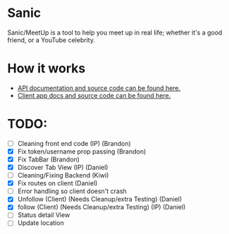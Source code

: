 # Sanic

Sanic/MeetUp is a tool to help you meet up in real life; whether it's a good
friend, or a YouTube celebrity.

# How it works
- [API documentation and source code can be found here.](https://github.com/UTSCC09/sanic/tree/master/server)
- [Client app docs and source code can be found here.](https://github.com/UTSCC09/sanic/tree/master/client/)

# TODO:

- [ ] Cleaning front end code (IP) (Brandon)
- [x] Fix token/username prop passing (Brandon)
- [x] Fix TabBar (Brandon)
- [x] Discover Tab View (IP) (Daniel)
- [ ] Cleaning/Fixing Backend (Kiwi)
- [x] Fix routes on client (Daniel)
- [ ] Error handling so client doesn't crash
- [x] Unfollow (Client) (Needs Cleanup/extra Testing) (Daniel)
- [x] follow (Client) (Needs Cleanup/extra Testing) (IP) (Daniel)
- [ ] Status detail View
- [ ] Update location
